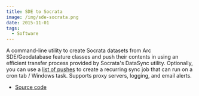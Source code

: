 ```yaml
---
title: SDE to Socrata
image: /img/sde-socrata.png
date: 2015-11-01
tags:
  - Software
---
```

A command-line utility to create Socrata datasets from Arc SDE/Geodatabase feature classes 
and push their contents in using an efficient transfer process provided by Socrata's DataSync utility. 
Optionally, you can use a [list of pushes](https://github.com/timwis/sde-socrata/blob/master/config/datasets.yaml)
to create a recurring sync job that can run on a cron tab / Windows task. Supports proxy servers, 
logging, and email alerts.

* [Source code](https://github.com/timwis/sde-socrata)
